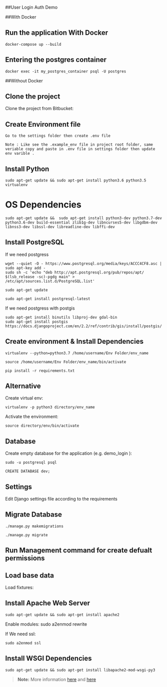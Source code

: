 ##User Login Auth Demo

##With Docker

## Run the application With Docker
    docker-compose up --build

## Entering the postgres container
    docker exec -it my_postgres_container psql -U postgres

##Without Docker

## Clone the project
Clone the project from Bitbucket:

## Create Environment file

    Go to the settings folder then create .env file

    Note : Like see the .example_env file in project root folder, same veriable copy and paste in .env file in settings folder then update env varible .

## Install Python
    
    sudo apt-get update && sudo apt-get install python3.6 python3.5 virtualenv

# OS Dependencies
    sudo apt-get update &&  sudo apt-get install python3-dev python3.7-dev python3.6-dev build-essential zlib1g-dev libncurses5-dev libgdbm-dev libnss3-dev libssl-dev libreadline-dev libffi-dev

## Install PostgreSQL

If we need postgress
    
    wget --quiet -O - https://www.postgresql.org/media/keys/ACCC4CF8.asc | sudo apt-key add -
    sudo sh -c 'echo "deb http://apt.postgresql.org/pub/repos/apt/ $(lsb_release -sc)-pgdg main" > /etc/apt/sources.list.d/PostgreSQL.list'
    
    sudo apt-get update
    
    sudo apt-get install postgresql-latest

If we need postgress with postgis
    
    sudo apt-get install binutils libproj-dev gdal-bin
    sudo apt-get install postgis
    https://docs.djangoproject.com/en/2.2/ref/contrib/gis/install/postgis/

## Create environment & Install Dependencies

    virtualenv --python=python3.7 /home/username/Env Folder/env_name

    source /home/username/Env Folder/env_name/bin/activate

    pip install -r requirements.txt

## Alternative
Create virtual env:

    virtualenv -p python3 directory/env_name

Activate the environment:

    source directory/env/bin/activate

## Database
    
Create empty database for the application (e.g. demo_login ):

    sudo -u postgresql psql

    CREATE DATABASE dev;


## Settings

Edit Django settings file according to the requirements

## Migrate Database
    ./manage.py makemigrations

    ./manage.py migrate

## Run Management command for create defualt permissions


## Load base data

Load fixtures:


## Install Apache Web Server
    sudo apt-get update && sudo apt-get install apache2 

Enable modules:
    sudo a2enmod rewrite

If We need ssl:

    sudo a2enmod ssl

## Install WSGI Dependencies
    sudo apt-get update && sudo apt-get install libapache2-mod-wsgi-py3

> **Note:** More information [here](https://docs.djangoproject.com/en/2.1/howto/deployment/wsgi/modwsgi/) and [here](https://www.digitalocean.com/community/tutorials/how-to-serve-django-applications-with-apache-and-mod_wsgi-on-debian-8)

